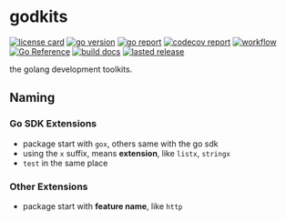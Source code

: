 # godkits

[![license card](https://img.shields.io/badge/License-Apache%202.0-brightgreen.svg?label=license)](https://github.com/acmestack/godkits/blob/main/LICENSE)
[![go version](https://img.shields.io/github/go-mod/go-version/acmestack/godkits)](#)
[![go report](https://goreportcard.com/badge/github.com/acmestack/godkits)](https://goreportcard.com/report/github.com/acmestack/godkits)
[![codecov report](https://codecov.io/gh/acmestack/godkits/branch/main/graph/badge.svg)](https://codecov.io/gh/acmestack/godkits)
[![workflow](https://github.com/acmestack/godkits/actions/workflows/go.yml/badge.svg?event=push)](#)
[![Go Reference](https://pkg.go.dev/badge/github.com/acmestack/godkits.svg)](https://pkg.go.dev/github.com/acmestack/godkits)
[![build docs](https://github.com/acmestack/godkits/actions/workflows/build-docs.yaml/badge.svg)](https://github.com/acmestack/godkits/actions/workflows/build-docs.yaml)
[![lasted release](https://img.shields.io/github/v/release/acmestack/godkits?label=lasted)](https://github.com/acmestack/godkits/releases)


the golang development toolkits.

## Naming

### Go SDK Extensions
- package start with `gox`, others same with the go sdk
- using the `x` suffix, means **extension**, like `listx`, `stringx`
- `test` in the same place

### Other Extensions
- package start with **feature name**, like `http`